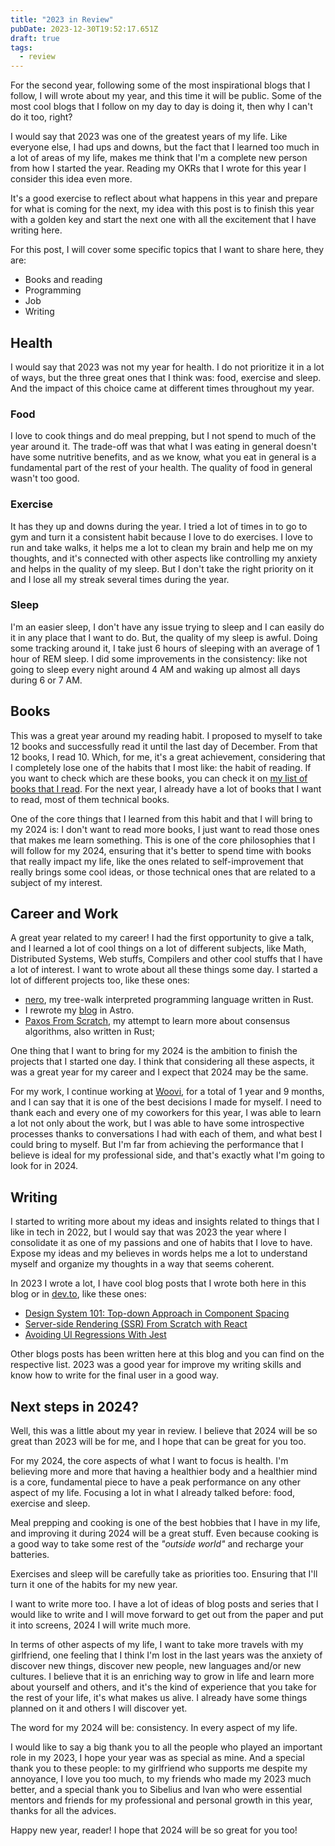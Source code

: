 ```yaml
---
title: "2023 in Review"
pubDate: 2023-12-30T19:52:17.651Z
draft: true
tags:
  - review
---
```


For the second year, following some of the most inspirational blogs that I follow, I will wrote about my year, and this time it will be public. Some of the most cool blogs that I follow on my day to day is doing it, then why I can't do it too, right?

I would say that 2023 was one of the greatest years of my life. Like everyone else, I had ups and downs, but the fact that I learned too much in a lot of areas of my life, makes me think that I'm a complete new person from how I started the year. Reading my OKRs that I wrote for this year I consider this idea even more.

It's a good exercise to reflect about what happens in this year and prepare for what is coming for the next, my idea with this post is to finish this year with a golden key and start the next one with all the excitement that I have writing here.

For this post, I will cover some specific topics that I want to share here, they are:

- Books and reading
- Programming
- Job
- Writing

## Health
I would say that 2023 was not my year for health. I do not prioritize it in a lot of ways, but the three great ones that I think was: food, exercise and sleep. And the impact of this choice came at different times throughout my year.

### Food
I love to cook things and do meal prepping, but I not spend to much of the year around it. The trade-off was that what I was eating in general doesn't have some nutritive benefits, and as we know,  what you eat in general is a fundamental part of the rest of your health. The quality of food in general wasn't too good.

### Exercise
It has they up and downs during the year. I tried a lot of times in to go to gym and turn it a consistent habit because I love to do exercises. I love to run and take walks, it helps me a lot to clean my brain and help me on my thoughts, and it's connected with other aspects like controlling my anxiety and helps in the quality of my sleep. But I don't take the right priority on it and I lose all my streak several times during the year.

### Sleep
I'm an easier sleep, I don't have any issue trying to sleep and I can easily do it in any place that I want to do. But, the quality of my sleep is awful. Doing some tracking around it, I take just 6 hours of sleeping with an average of 1 hour of REM sleep. I did some improvements in the consistency: like not going to sleep every night around 4 AM and waking up almost all days during 6 or 7 AM.

## Books
This was a great year around my reading habit. I proposed to myself to take 12 books and successfully read it until the last day of December. From that 12 books, I read 10. Which, for me, it's a great achievement, considering that I completely lose one of the habits that I most like: the habit of reading.  If you want to check which are these books, you can check it on [my list of books that I read](/lists/list-of-books-that-i-read). For the next year, I already have a lot of books that I want to read, most of them technical books.

One of the core things that I learned from this habit and that I will bring to my 2024 is: I don't want to read more books, I just want to read those ones that makes me learn something. This is one of the core philosophies that I will follow for my 2024, ensuring that it's better to spend time with books that really impact my life, like the ones related to self-improvement that really brings some cool ideas, or those technical ones that are related to a subject of my interest.

## Career and Work
A great year related to my career! I had the first opportunity to give a talk, and I learned a lot of cool things on a lot of different subjects, like Math, Distributed Systems, Web stuffs, Compilers and other cool stuffs that I have a lot of interest. I want to wrote about all these things some day. I started a lot of different projects too, like these ones:

- [nero](https://github.com/noghartt/nero), my tree-walk interpreted programming language written in Rust.
- I rewrote my [blog](https://github.com/noghartt/blog) in Astro.
- [Paxos From Scratch](https://github.com/noghartt/paxos-from-scratch), my attempt to learn more about consensus algorithms, also written in Rust;

One thing that I want to bring for my 2024 is the ambition to finish the projects that I started one day. I think that considering all these aspects, it was a great year for my career and I expect that 2024 may be the same.

For my work, I continue working at [Woovi](https://woovi.com), for a total of 1 year and 9 months, and I can say that it is one of the best decisions I made for myself. I need to thank each and every one of my coworkers for this year, I was able to learn a lot not only about the work, but I was able to have some introspective processes thanks to conversations I had with each of them, and what best I could bring to myself. But I'm far from achieving the performance that I believe is ideal for my professional side, and that's exactly what I'm going to look for in 2024.

## Writing
I started to writing more about my ideas and insights related to things that I like in tech in 2022, but I would say that was 2023 the year where I consolidate it as one of my passions and one of habits that I love to have. Expose my ideas and my believes in words helps me a lot to understand myself and organize my thoughts in a way that seems coherent.

In 2023 I wrote a lot, I have cool blog posts that I wrote both here in this blog or in [dev.to](https://dev.to), like these ones:

- [Design System 101: Top-down Approach in Component Spacing](https://dev.to/woovi/design-system-101-top-down-approach-in-component-spacing-281m)
- [Server-side Rendering (SSR) From Scratch with React](https://dev.to/woovi/server-side-rendering-ssr-from-scratch-with-react-19jm)
- [Avoiding UI Regressions With Jest](https://dev.to/woovi/avoiding-ui-regressions-with-jest-49f3)

Other blogs posts has been written here at this blog and you can find on the respective list. 2023 was a good year for improve my writing skills and know how to write for the final user in a good way.

## Next steps in 2024?
Well, this was a little about my year in review. I believe that 2024 will be so great than 2023 will be for me, and I hope that can be great for you too.

For my 2024, the core aspects of what I want to focus is health. I'm believing more and more that having a healthier body and a healthier mind is a core, fundamental piece to have a peak performance on any other aspect of my life. Focusing a lot in what I already talked before: food, exercise and sleep.

Meal prepping and cooking is one of the best hobbies that I have in my life, and improving it during 2024 will be a great stuff. Even because cooking is a good way to take some rest of the _"outside world"_ and recharge your batteries.

Exercises and sleep will be carefully take as priorities too. Ensuring that I'll turn it one of the habits for my new year.

I want to write more too. I have a lot of ideas of blog posts and series that I would like to write and I will move forward to get out from the paper and put it into screens, 2024 I will write much more.

In terms of other aspects of my life, I want to take more travels with my girlfriend, one feeling that I think I'm lost in the last years was the anxiety of discover new things, discover new people, new languages and/or new cultures. I believe that it is an enriching way to grow in life and learn more about yourself and others, and it's the kind of experience that you take for the rest of your life, it's what makes us alive. I already have some things planned on it and others I will discover yet.

The word for my 2024 will be: consistency. In every aspect of my life.

I would like to say a big thank you to all the people who played an important role in my 2023, I hope your year was as special as mine. And a special thank you to these people: to my girlfriend who supports me despite my annoyance, I love you too much, to my friends who made my 2023 much better, and a special thank you to Sibelius and Ivan who were essential mentors and friends for my professional and personal growth in this year, thanks for all the advices.

Happy new year, reader! I hope that 2024 will be so great for you too!
